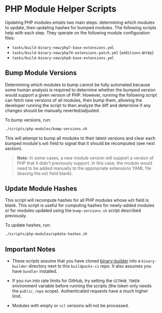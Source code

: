 # PHP Module Helper Scripts

Updating PHP modules entails two main steps: determining which modules to update, then updating hashes for bumped modules. The following scripts help with each step. They operate on the following module configuration files:

- `tasks/build-binary-new/php7-base-extensions.yml`
- `tasks/build-binary-new/php74-extensions-patch.yml` (`additions` array)
- `tasks/build-binary-new/php8-base-extensions.yml`

## Bump Module Versions

Determining which modules to bump cannot be fully automated because some human analysis is required to determine whether the bumped version would support a given version of PHP. However, running the following script can fetch new versions of all modules, then bump them, allowing the developer running the script to then analyze the diff and determine if any changes should be manually reverted/adjusted.

To bump versions, run:

```bash
./scripts/php-modules/bump-versions.sh
```

This will attempt to bump all modules to their latest versions and clear each bumped module's `md5` field to signal that it should be recomputed (see next section).

> **Note:** In some cases, a new module version will support a version of PHP that it didn't previously support. In this case, the module would need to be added manually to the appropriate extensions YAML file (leaving the `md5` field blank).

## Update Module Hashes

This script will recompute hashes for all PHP modules whose `md5` field is blank. This script is useful for computing hashes for newly-added modules or for modules updated using the `bump-versions.sh` script described previously.

To update hashes, run:

```bash
./scripts/php-modules/update-hashes.sh
```

## Important Notes

- These scripts assume that you have cloned [binary-builder](https://github.com/cloudfoundry/binary-builder) into a `binary-builder` directory next to this `buildpacks-ci` repo. It also assumes you have `bundler` installed.

- If you run into rate limits for GitHub, try setting the `GITHUB_TOKEN` environment variable before running the scripts (the token only needs the `public_repo` scope). Authenticated requests have a much higher limit.

- Modules with empty or `nil` versions will not be processed.
